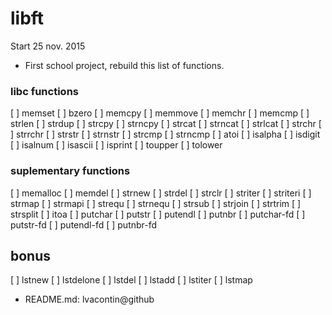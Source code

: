 # libft
Start 25 nov. 2015
- First school project, rebuild this list of functions.

### libc functions

[ ] memset
[ ] bzero
[ ] memcpy
[ ] memmove
[ ] memchr
[ ] memcmp
[ ] strlen
[ ] strdup
[ ] strcpy
[ ] strncpy
[ ] strcat
[ ] strncat
[ ] strlcat
[ ] strchr
[ ] strrchr
[ ] strstr
[ ] strnstr
[ ] strcmp
[ ] strncmp
[ ] atoi
[ ] isalpha
[ ] isdigit
[ ] isalnum
[ ] isascii
[ ] isprint
[ ] toupper
[ ] tolower

### suplementary functions

[ ] memalloc
[ ] memdel
[ ] strnew
[ ] strdel
[ ] strclr
[ ] striter
[ ] striteri
[ ] strmap
[ ] strmapi
[ ] strequ
[ ] strnequ
[ ] strsub
[ ] strjoin
[ ] strtrim
[ ] strsplit
[ ] itoa
[ ] putchar
[ ] putstr
[ ] putendl
[ ] putnbr
[ ] putchar-fd
[ ] putstr-fd
[ ] putendl-fd
[ ] putnbr-fd

## bonus

[ ] lstnew
[ ] lstdelone
[ ] lstdel
[ ] lstadd
[ ] lstiter
[ ] lstmap

* README.md: lvacontin@github
